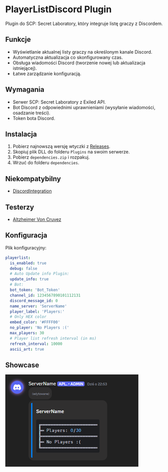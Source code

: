 # PlayerListDiscord Plugin  

Plugin do SCP: Secret Laboratory, który integruje listę graczy z Discordem.

## Funkcje  

- Wyświetlanie aktualnej listy graczy na określonym kanale Discord.  
- Automatyczna aktualizacja co skonfigurowany czas.  
- Obsługa wiadomości Discord (tworzenie nowej lub aktualizacja istniejącej).  
- Łatwe zarządzanie konfiguracją.  

## Wymagania  

- Serwer SCP: Secret Laboratory z Exiled API.  
- Bot Discord z odpowiednimi uprawnieniami (wysyłanie wiadomości, osadzanie treści).  
- Token bota Discord.   

## Instalacja  

1. Pobierz najnowszą wersję wtyczki z [Releases](https://github.com/Cat-Potato/PlayerListDiscord/releases).  
2. Skopiuj plik DLL do folderu `Plugins` na swoim serwerze.
3. Pobierz `dependencies.zip` i rozpakuj.
4. Wrzuć do folderu `dependencies`.

## Niekompatybilny
- [DiscordIntegration](https://github.com/Exiled-Team/DiscordIntegration)

## Testerzy
- [Altzheimer Von Cruvez](https://steamcommunity.com/profiles/76561199515830986/)

## Konfiguracja  

Plik konfiguracyjny:  

```yml
playerlist:
  is_enabled: true
  debug: false
  # Auto Update info Plugin:
  update_info: true
  # Bot:
  bot_token: 'Bot_Token'
  channel_id: 1234567890101112131
  discord_message_id: 0
  name_server: 'ServerName'
  player_label: 'Players:'
  # Only HEX color
  embed_color: '#FFFF00'
  no_player: 'No Players :('
  max_players: 30
  # Player list refresh interval (in ms)
  refresh_interval: 10000
  ascii_art: true
```

## Showcase
<img src="preview/preview1.png">

